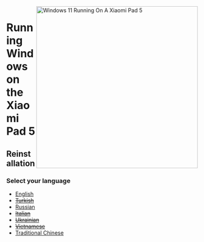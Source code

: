 <img align="right" src="https://raw.githubusercontent.com/erdilS/Port-Windows-11-Xiaomi-Pad-5/main/nabu.png" width="425" alt="Windows 11 Running On A Xiaomi Pad 5">

# Running Windows on the Xiaomi Pad 5

## Reinstallation

### Select your language

- [English](English/reinstall-en.md)
- ~~[Turkish](English/reinstall-en.md)~~
- [Russian](Russian/reinstall-ru.md)
- ~~[Italian](English/reinstall-en.md)~~
- ~~[Ukrainian](English/reinstall-en.md)~~
- ~~[Vietnamese](English/reinstall-en.md)~~
- [Traditional Chinese](Traditional%20Chinese/reinstall-tw.md)
